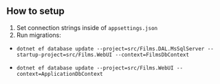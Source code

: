 ## How to setup

1.  Set connection strings inside of `appsettings.json`
2.  Run migrations:

*   `dotnet ef database update --project=src/Films.DAL.MsSqlServer --startup-project=src/Films.WebUI --context=FilmsDbContext`

*   `dotnet ef database update --project=src/Films.WebUI --context=ApplicationDbContext`
